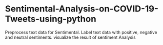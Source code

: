 # Sentimental-Analysis-on-COVID-19-Tweets-using-python
Preprocess text data for Sentimental. Label text data with positive, negative and neutral sentiments. visualize the result of sentiment Analysis
